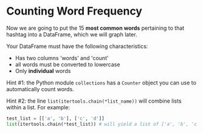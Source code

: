 # Counting Word Frequency

Now we are going to put the 15 **most common words** pertaining to that hashtag into a DataFrame, which we will graph later.

Your DataFrame must have the following characteristics:

* Has two columns 'words' and 'count'
* all words must be converted to lowercase
* Only **individual** words 

Hint #1: the Python module `collections` has a `Counter` object you can use to automatically count words.

Hint #2: the line `list(itertools.chain(*list_name))` will combine lists within a list. For example:

```python
test_list = [['a', 'b'], ['c', 'd']]
list(itertools.chain(*test_list)) # will yield a list of ['a', 'b', 'c', 'd']
```

